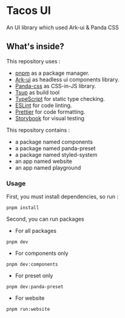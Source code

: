 # Tacos UI

An UI library which used Ark-ui & Panda CSS

## What's inside?

This repository uses :

- [pnpm](https://pnpm.io) as a package manager.
- [Ark-ui](https://ark-ui.com/) as headless ui components library.
- [Panda-css](https://panda-css.com/) as CSS-in-JS library.
- [Tsup](https://tsup.egoist.dev/) as build tool
- [TypeScript](https://www.typescriptlang.org/) for static type checking.
- [ESLint](https://eslint.org/) for code linting.
- [Prettier](https://prettier.io) for code formatting.
- [Storybook](https://storybook.js.org/) for visual testing

This repository contains :

- a package named components
- a package named panda-preset
- a package named styled-system
- an app named website
- an app named playground

### Usage

First, you must install dependencies, so run :

```
pnpm install
```

Second, you can run packages

- For all packages

```
pnpm dev
```

- For components only

```
pnpm dev:components
```

- For preset only

```
pnpm dev:panda-preset
```

- For website

```
pnpm run:website
```

